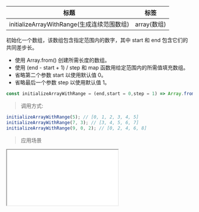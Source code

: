 |  标题   | 标签  |
|  ----  | ----  |
| initializeArrayWithRange(生成连续范围数组) | array(数组) |

初始化一个数组，该数组包含指定范围内的数字，其中 start 和 end 包含它们的共同差步长。

* 使用 Array.from() 创建所需长度的数组。
* 使用 (end - start + 1) / step 和 map 函数用给定范围内的所需值填充数组。
* 省略第二个参数 start 以使用默认值 0。
* 省略最后一个参数 step 以使用默认值 1。

```js
const initializeArrayWithRange = (end,start = 0,step = 1) => Array.from({ length: Math.ceil((end - start + 1) / step)},(_,i) => start + i * step);
```

> 调用方式:

```js
initializeArrayWithRange(5); // [0, 1, 2, 3, 4, 5]
initializeArrayWithRange(7, 3); // [3, 4, 5, 6, 7]
initializeArrayWithRange(9, 0, 2); // [0, 2, 4, 6, 8]
```

> 应用场景

<iframe src="codes/javascript/html/initializeArrayWithRange.html"></iframe>





